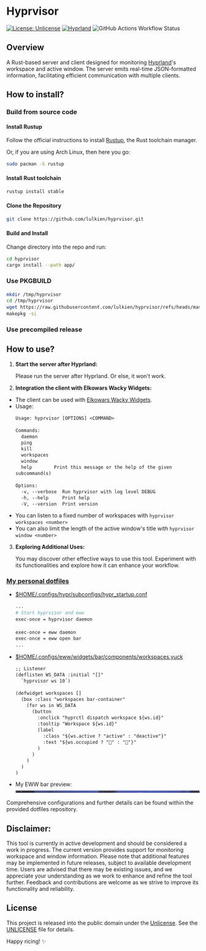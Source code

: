 # Hyprvisor

[![License: Unlicense](https://img.shields.io/badge/license-Unlicense-cyan.svg)](http://unlicense.org/)
[![Hyprland](https://img.shields.io/badge/Made%20for-Hyprland-blue.svg)](https://github.com/hyprwm/Hyprland)
![GitHub Actions Workflow Status](https://img.shields.io/github/actions/workflow/status/lulkien/hyprvisor/.github%2Fworkflows%2Fstable_build.yml)

## Overview

A Rust-based server and client designed for monitoring [Hyprland](https://github.com/hyprwm/Hyprland)'s workspace and active window. The server emits real-time JSON-formatted information, facilitating efficient communication with multiple clients.

## How to install?

### Build from source code

#### Install Rustup

Follow the official instructions to install [Rustup](https://rustup.rs/), the Rust toolchain manager.

Or, if you are using Arch Linux, then here you go:

```bash
sudo pacman -S rustup
```

#### Install Rust toolchain

```bash
rustup install stable
```

#### Clone the Repository

```bash
git clone https://github.com/lulkien/hyprvisor.git
```

#### Build and Install

Change directory into the repo and run:

```bash
cd hyprvisor
cargo install --path app/
```
### Use PKGBUILD

```bash
mkdir /tmp/hyprvisor
cd /tmp/hyprvisor
wget https://raw.githubusercontent.com/lulkien/hyprvisor/refs/heads/master/PKGBUILD
makepkg -si
```

### Use precompiled release

## How to use?

1. **Start the server after Hyprland:**
   
   Please run the server after Hyprland. Or else, it won't work.

2. **Integration the client with Elkowars Wacky Widgets:**
   
- The client can be used with [Elkowars Wacky Widgets](https://github.com/elkowar/eww).
- Usage:
  ```console
  Usage: hyprvisor [OPTIONS] <COMMAND>

  Commands:
    daemon
    ping
    kill
    workspaces
    window
    help        Print this message or the help of the given subcommand(s)

  Options:
    -v, --verbose  Run hyprvisor with log level DEBUG
    -h, --help     Print help
    -V, --version  Print version
  ```
- You can listen to a fixed number of workspaces with `hyprvisor workspaces <number>`
- You can also limit the length of the active window's title with `hyprvisor window <number>`

3. **Exploring Additional Uses:**
   
   You may discover other effective ways to use this tool. Experiment with its functionalities and explore how it can enhance your workflow.

### [My personal dotfiles](https://github.com/lulkien/dotfiles)

- [$HOME/.configs/hypr/subconfigs/hypr_startup.conf](https://github.com/lulkien/dotfiles/blob/master/configs/hypr/subconfigs/hypr_startup.conf)
  ```bash
  ...
  # Start hyprvisor and eww
  exec-once = hyprvisor daemon

  exec-once = eww daemon
  exec-once = eww open bar
  ...
  ```
- [$HOME/.configs/eww/widgets/bar/components/workspaces.yuck](https://github.com/lulkien/dotfiles/blob/master/configs/eww/widgets/bar/components/workspaces.yuck)
  ```yuck
  ;; Listener
  (deflisten WS_DATA :initial "[]"
    `hyprvisor ws 10`)

  (defwidget workspaces []
    (box :class "workspaces bar-container"
      (for ws in WS_DATA
        (button
          :onclick "hyprctl dispatch workspace ${ws.id}"
          :tooltip "Workspace ${ws.id}"
          (label
            :class "${ws.active ? "active" : "deactive"}"
            :text "${ws.occupied ? "" : ""}"
          )
        )
      )
    )
  )
  ```
- My EWW bar preview:
 ![Example widget](https://github.com/lulkien/hyprvisor/blob/48a6dcb0f1b6fe9927d9a2a2f4103c9b14af5eba/previews/example_eww_widget.png)
  
Comprehensive configurations and further details can be found within the provided dotfiles repository.

## Disclaimer:

This tool is currently in active development and should be considered a work in progress. The current version provides support for monitoring workspace and window information. Please note that additional features may be implemented in future releases, subject to available development time. Users are advised that there may be existing issues, and we appreciate your understanding as we work to enhance and refine the tool further. Feedback and contributions are welcome as we strive to improve its functionality and reliability.

## License

This project is released into the public domain under the [Unlicense](https://unlicense.org). See the [UNLICENSE](https://github.com/lulkien/dotfiles/blob/master/UNLICENSE) file for details.

Happy ricing! ✨
